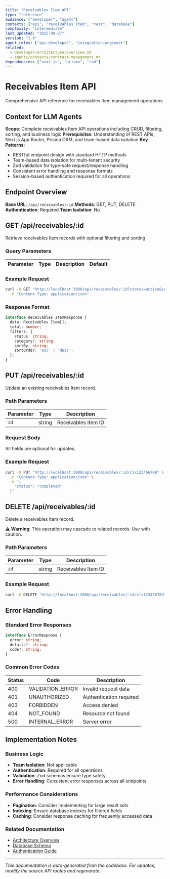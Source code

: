 ```yaml
---
title: "Receivables Item API"
type: "reference"
audience: ["developer", "agent"]
contexts: ["api", "receivables Item", "rest", "database"]
complexity: "intermediate"
last_updated: "2025-09-27"
version: "1.0"
agent_roles: ["api-developer", "integration-engineer"]
related:
  - developer/architecture/overview.md
  - agents/contexts/contract-management.md
dependencies: ["next.js", "prisma", "zod"]
---
```


# Receivables Item API

Comprehensive API reference for receivables Item management operations.

## Context for LLM Agents

**Scope**: Complete receivables Item API operations including CRUD, filtering, sorting, and business logic
**Prerequisites**: Understanding of REST APIs, Next.js App Router, Prisma ORM, and team-based data isolation
**Key Patterns**:
- RESTful endpoint design with standard HTTP methods
- Team-based data isolation for multi-tenant security
- Zod validation for type-safe request/response handling
- Consistent error handling and response formats
- Session-based authentication required for all operations

## Endpoint Overview

**Base URL**: `/api/receivables/:id`
**Methods**: GET, PUT, DELETE
**Authentication**: Required
**Team Isolation**: No


## GET /api/receivables/:id

Retrieve receivables Item records with optional filtering and sorting.

### Query Parameters

| Parameter | Type | Description | Default |
|-----------|------|-------------|---------|


### Example Request

```bash
curl -X GET "http://localhost:3000/api/receivables/:id?status=active&sortBy=createdAt&sortOrder=desc" \
  -H "Content-Type: application/json"
```

### Response Format

```typescript
interface Receivables ItemResponse {
  data: Receivables Item[];
  total: number;
  filters: {
    status: string;
    category?: string;
    sortBy: string;
    sortOrder: 'asc' | 'desc';
  };
}
```





## PUT /api/receivables/:id

Update an existing receivables Item record.

### Path Parameters

| Parameter | Type | Description |
|-----------|------|-------------|
| `id` | string | Receivables Item ID |

### Request Body

All fields are optional for updates.

### Example Request

```bash
curl -X PUT "http://localhost:3000/api/receivables/:id/clx123456789" \
  -H "Content-Type: application/json" \
  -d '{
    "status": "completed"
  }'
```



## DELETE /api/receivables/:id

Delete a receivables Item record.

⚠️ **Warning**: This operation may cascade to related records. Use with caution.

### Path Parameters

| Parameter | Type | Description |
|-----------|------|-------------|
| `id` | string | Receivables Item ID |

### Example Request

```bash
curl -X DELETE "http://localhost:3000/api/receivables/:id/clx123456789"
```


## Error Handling

### Standard Error Responses

```typescript
interface ErrorResponse {
  error: string;
  details?: string;
  code?: string;
}
```

### Common Error Codes

| Status | Code | Description |
|--------|------|-------------|
| 400 | VALIDATION_ERROR | Invalid request data |
| 401 | UNAUTHORIZED | Authentication required |
| 403 | FORBIDDEN | Access denied |
| 404 | NOT_FOUND | Resource not found |
| 500 | INTERNAL_ERROR | Server error |



## Implementation Notes

### Business Logic
- **Team Isolation**: Not applicable
- **Authentication**: Required for all operations
- **Validation**: Zod schemas ensure type safety
- **Error Handling**: Consistent error responses across all endpoints

### Performance Considerations
- **Pagination**: Consider implementing for large result sets
- **Indexing**: Ensure database indexes for filtered fields
- **Caching**: Consider response caching for frequently accessed data

### Related Documentation
- [Architecture Overview](../../developer/architecture/overview.md)
- [Database Schema](../../developer/architecture/database.md)
- [Authentication Guide](../../developer/authentication.md)

---

*This documentation is auto-generated from the codebase. For updates, modify the source API routes and regenerate.*
